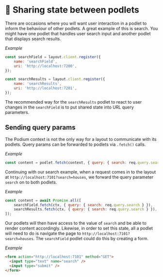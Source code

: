# 🐠 Sharing state between podlets

There are occasions where you will want user interaction in a podlet to inform the behaviour of other podlets. A great example of this is search. You might have one podlet that handles user search input and another podlet that displays search results.

_Example_

```js
const searchField = layout.client.register({
    name: 'searchField',
    uri: 'http://localhost:7200',
});

const searchResults = layout.client.register({
    name: 'searchResults',
    uri: 'http://localhost:7201',
});
```

The recommended way for the `searchResults` podlet to react to user changes in the `searchField` is to put shared state into URL query parameters.

## Sending query params

The Podium context is not the only way for a layout to communicate with its podlets. Query params can be forwarded to podlets via `.fetch()` calls.

_Example_

```js
const content = podlet.fetch(context, { query: { search: req.query.search } });
```

Continuing with our search example, when a request comes in to the layout at `http://localhost:7101?search=houses`, we forward the query parameter `search` on to both podlets.

_Example_

```js
const content = await Promise.all([
    searchField.fetch(ctx, { query: { search: req.query.search } }),
    searchResults.fetch(ctx, { query: { search: req.query.search } }),
]);
```

Our podlets will then have access to the value of `search` and be able to render content accordingly. Likewise, in order to set this state, all a podlet will need to do is navigate the page to `http://localhost:7101?search=houses`.
The `searchField` podlet could do this by creating a form.

_Example_

```html
<form action="http://localhost:7101" method="GET">
  <input type="text" name="search" />
  <input type="submit" />
</form>
```
